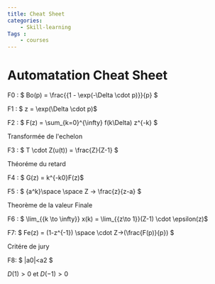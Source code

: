 ```yaml
---
title: Cheat Sheet
categories: 
    - Skill-learning
Tags :
    - courses
---
```

<script type="text/javascript" async
  src="https://cdn.mathjax.org/mathjax/latest/MathJax.js?config=TeX-MML-AM_CHTML">
</script>

 # Automatation Cheat Sheet

F0 : $ Bo(p) = \frac{{1 - \exp(-\Delta \cdot p)}}{p} $

F1 : $ z = \exp(\Delta \cdot p)$

F2 : $ F(z) = \sum_{k=0}^{\infty} f(k\Delta) z^{-k} $

Transformée de l'echelon

F3 : $ T \cdot Z(u(t)) = \frac{Z}{Z-1} $

Théoréme du retard 

F4 : $ G(z) = k^{-k0}F(z)$

F5 : $ {a^k}\space \space Z -> \frac{z}{z-a}  $

Theorème de la valeur Finale

F6 : $ \lim_{{k \to \infty}} x(k) = \lim_{{z\to 1}}(Z-1) \cdot \epsilon(z)$

F7: $ Fe(z) = (1-z^{-1}) \space \cdot  Z->(\frac{F(p)}{p})  $

Critére de jury

F8:
$ |a0|<a2 $

$D(1)> 0$ et $D(-1)>0$
